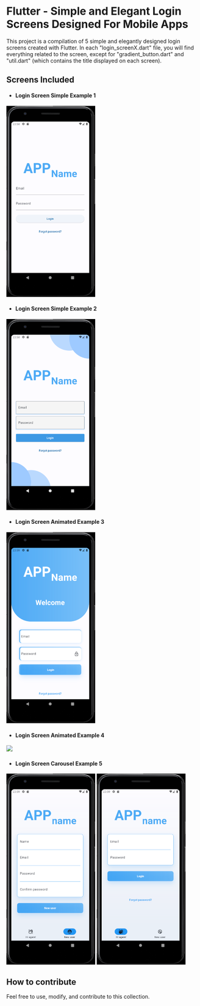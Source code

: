 # Flutter - Simple and Elegant Login Screens Designed For Mobile Apps

This project is a compilation of 5 simple and elegantly designed login screens created with Flutter.
In each "login_screenX.dart" file, you will find everything related to the screen, except for "gradient_button.dart" and "util.dart" (which contains the title displayed on each screen).


## Screens Included
- #### Login Screen Simple Example 1
<img src="Login%20Screen%20Simple%20Example%201.png" height="500em" />

- #### Login Screen Simple Example 2
<img src="Login%20Screen%20Simple%20Example%202.png" height="500em" />

- #### Login Screen Animated Example 3
<img src="Login%20Screen%20Animated%20Example%203.png" height="500em" />

- #### Login Screen Animated Example 4
<img src="Login%20Screen%20Animated%20Example%204" height="500em" />

- #### Login Screen Carousel Example 5
<img src="Login%20Screen%20Carousel%20Example%205 SignIn.png" height="500em" />
<img src="Login%20Screen%20Carousel%20Example%205 SignUp.png" height="500em" />


## How to contribute
Feel free to use, modify, and contribute to this collection.